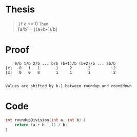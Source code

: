 # Thesis
> `If` a >= 0 `Then`  
> ⌈a/b⌉ = ⌊(a+b-1)/b⌋
# Proof
```
    0/b 1/b 2/b ... b/b (b+1)/b (b+2)/b ... 2b/b
⌈x⌉   0   1   1       1     2       2          2 
⌊x⌋   0   0   0       1     1       1          2 


Values are shifted by b-1 between roundup and rounddown
```
# Code
```c++
int roundupDivision(int a, int b) {
	return (a + b - 1) / b;
}
```
